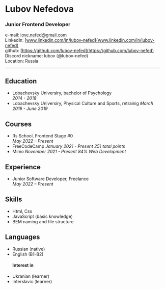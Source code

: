 
# Lubov Nefedova 
### Junior Frontend Developer
  

e-mail: [love.nefed@gmail.com](love.nefed@gmail.com)  
LinkedIn: [www.linkedin.com/in/lubov-nefed](www.linkedin.com/in/lubov-nefed)  
github: [https://github.com/lubov-nefed](https://github.com/lubov-nefed)  
Discord nickname: lubov (@lubov-nefed)  
Location: Russia  
  
---
## Education
- Lobachevsky Universiry, bachelor of Psychology  
*2014 - 2018*
- Lobachevsky Universiry, Physical Culture and Sports, retrainig
*March 2019 - June 2019*

## Courses
- Rs School, Frontend Stage #0  
*May 2022 – Present*
- FreeCodeCamp
*January 2021 - Present*
*251 total points*
- Mimo
*November 2021 - Present*
*84% Web Development*

## Experience

- Junior Software Developer, Freelance  
*May 2022 – Present*

## Skills
- Html, Css
- JavaScript (basic knowledge)
- BEM naming and file structure

## Languages
- Russian (native)
- English (B1-B2)
  #### Interest in
- Ukranian (learner)
- Interslavic (learner)